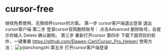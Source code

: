 # cursor-free 
继续免费使用、无限续杯cursor的方案。
第一步
cursor客户端退出登录
退出cursor客户端
第二步
登录cursor官网删除账号：
点击Advanced 删除账号，会提示你输入 Delete 确认删除。
第三步
重新打开cursor
第四步
下载下面项目的软件，一键重置
https://github.com/Elawen-Carl/Cursor_Pro_Helper/
使用方法：
![yijianchongzhi](https://github.com/user-attachments/assets/2a67ef37-2b9f-41fa-919e-a396028e7cf3)
第五步
打开cursor客户端登录
